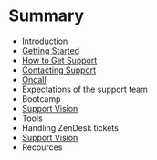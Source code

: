# Summary

* [Introduction](README.md)
* [Getting Started](chapter1.md)
* [How to Get Support](how-to-get-support.md)
* [Contacting Support](contacting-support.md)
* [Oncall](oncall-policy.md)
* Expectations of the support team
* Bootcamp
* [Support Vision](support-vision.md)
* Tools
* Handling ZenDesk tickets
* [Support Vision](support-vision.md)
* Recources

